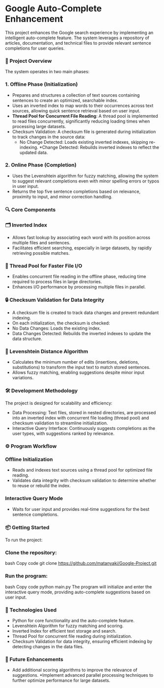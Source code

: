 # Google Auto-Complete Enhancement
This project enhances the Google search experience by implementing an intelligent auto-complete feature. The system leverages a repository of articles, documentation, and technical files to provide relevant sentence completions for user queries.

### 📖 Project Overview
The system operates in two main phases:

### 1. Offline Phase (Initialization)
 * Prepares and structures a collection of text sources containing sentences to create an optimized, searchable index.
 * Uses an inverted index to map words to their occurrences across text sources, allowing quick sentence retrieval based on user input.
 * **Thread Pool for Concurrent File Reading**: A thread pool is implemented to read files concurrently, significantly reducing loading times when processing large datasets.
 * Checksum Validation: A checksum file is generated during initialization to track changes in the source data:
   * No Change Detected: Loads existing inverted indexes, skipping re-indexing.
   *Change Detected: Rebuilds inverted indexes to reflect the updated data.
### 2. Online Phase (Completion)
 * Uses the Levenshtein algorithm for fuzzy matching, allowing the system to suggest relevant completions even with minor spelling errors or typos in user input.
 * Returns the top five sentence completions based on relevance, proximity to input, and minor correction handling.
### 🔍 Core Components
### 🗂 Inverted Index
 * Allows fast lookup by associating each word with its position across multiple files and sentences.
 * Facilitates efficient searching, especially in large datasets, by rapidly retrieving possible matches.
### 🧵 Thread Pool for Faster File I/O
 * Enables concurrent file reading in the offline phase, reducing time required to process files in large directories.
 * Enhances I/O performance by processing multiple files in parallel.
### 🔒 Checksum Validation for Data Integrity
 * A checksum file is created to track data changes and prevent redundant indexing.
 * On each initialization, the checksum is checked:
  * No Data Changes: Loads the existing index.
  * Data Changes Detected: Rebuilds the inverted indexes to update the data structure.
### 🧮 Levenshtein Distance Algorithm
 * Calculates the minimum number of edits (insertions, deletions, substitutions) to transform the input text to match stored sentences.
 * Allows fuzzy matching, enabling suggestions despite minor input variations.
### 🛠️ Development Methodology
The project is designed for scalability and efficiency:

 * Data Processing: Text files, stored in nested directories, are processed into an inverted index with concurrent file loading (thread pool) and checksum validation to streamline initialization.
 * Interactive Query Interface: Continuously suggests completions as the user types, with suggestions ranked by relevance.
### ⚙️ Program Workflow
### Offline Initialization
 * Reads and indexes text sources using a thread pool for optimized file reading.
 * Validates data integrity with checksum validation to determine whether to reuse or rebuild the index.
### Interactive Query Mode
 * Waits for user input and provides real-time suggestions for the best sentence completions.
### 📦 Getting Started
To run the project:

### Clone the repository:

bash
Copy code
git clone https://github.com/matanyaki/Google-Project.git
### Run the program:

bash
Copy code
python main.py
The program will initialize and enter the interactive query mode, providing auto-complete suggestions based on user input.
### 🧩 Technologies Used
 * Python for core functionality and the auto-complete feature.
 * Levenshtein Algorithm for fuzzy matching and scoring.
 * Inverted Index for efficient text storage and search.
 * Thread Pool for concurrent file reading during initialization.
 * Checksum Validation for data integrity, ensuring efficient indexing by detecting changes in the data files.
### 🚀 Future Enhancements
 * Add additional scoring algorithms to improve the relevance of suggestions.
 *Implement advanced parallel processing techniques to further optimize performance for large datasets.
